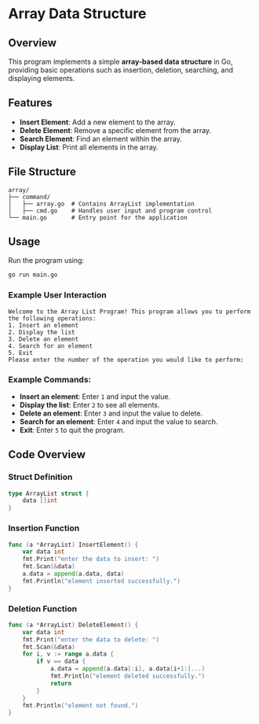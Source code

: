 # Array Data Structure

## Overview
This program implements a simple **array-based data structure** in Go, providing basic operations such as insertion, deletion, searching, and displaying elements.

## Features
- **Insert Element**: Add a new element to the array.
- **Delete Element**: Remove a specific element from the array.
- **Search Element**: Find an element within the array.
- **Display List**: Print all elements in the array.

## File Structure
```
array/
├── command/
│   ├── array.go  # Contains ArrayList implementation
│   ├── cmd.go    # Handles user input and program control
└── main.go       # Entry point for the application
```

## Usage
Run the program using:
```sh
go run main.go
```

### Example User Interaction
```
Welcome to the Array List Program! This program allows you to perform the following operations:
1. Insert an element
2. Display the list
3. Delete an element
4. Search for an element
5. Exit
Please enter the number of the operation you would like to perform:
```

### Example Commands:
- **Insert an element**: Enter `1` and input the value.
- **Display the list**: Enter `2` to see all elements.
- **Delete an element**: Enter `3` and input the value to delete.
- **Search for an element**: Enter `4` and input the value to search.
- **Exit**: Enter `5` to quit the program.

## Code Overview
### Struct Definition
```go
type ArrayList struct {
    data []int
}
```

### Insertion Function
```go
func (a *ArrayList) InsertElement() {
    var data int
    fmt.Print("enter the data to insert: ")
    fmt.Scan(&data)
    a.data = append(a.data, data)
    fmt.Println("element inserted successfully.")
}
```

### Deletion Function
```go
func (a *ArrayList) DeleteElement() {
    var data int
    fmt.Print("enter the data to delete: ")
    fmt.Scan(&data)
    for i, v := range a.data {
        if v == data {
            a.data = append(a.data[:i], a.data[i+1:]...)
            fmt.Println("element deleted successfully.")
            return
        }
    }
    fmt.Println("element not found.")
}
```